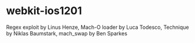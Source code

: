 # webkit-ios1201
Regex exploit by Linus Henze, Mach-O loader by Luca Todesco, Technique by Niklas Baumstark, mach_swap by Ben Sparkes
